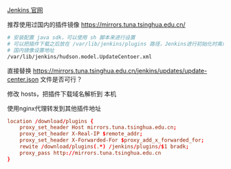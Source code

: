 [Jenkins 官网](https://www.jenkins.io/)

推荐使用过国内的插件镜像 https://mirrors.tuna.tsinghua.edu.cn/

```bash
# 安装配置 java sdk，可以使用 sh 脚本来进行设置
# 可以把插件下载之后放在 /var/lib/jenkins/plugins 路径，Jenkins进行初始化时离线安装
# 国内镜像设置地址
/var/lib/jenkins/hudson.model.UpdateCentoer.xml

```

直接替换 https://mirrors.tuna.tsinghua.edu.cn/jenkins/updates/update-center.json 文件是否可行？

修改 hosts，把插件下载域名解析到 本机

使用nginx代理转发到其他插件地址

``` .conf
location /download/plugins {
	proxy_set_header Host mirrors.tuna.tsinghua.edu.cn;
	proxy_set_header X-Real-IP $remote_addr;
	proxy_set_header X-Forwarded-For $proxy_add_x_forwarded_for;
	rewite /download/plugins(.*) /jenkins/plugins/$1 bradk;
	proxy_pass http://mirrors.tuna.tsinghua.edu.cn
}
```





